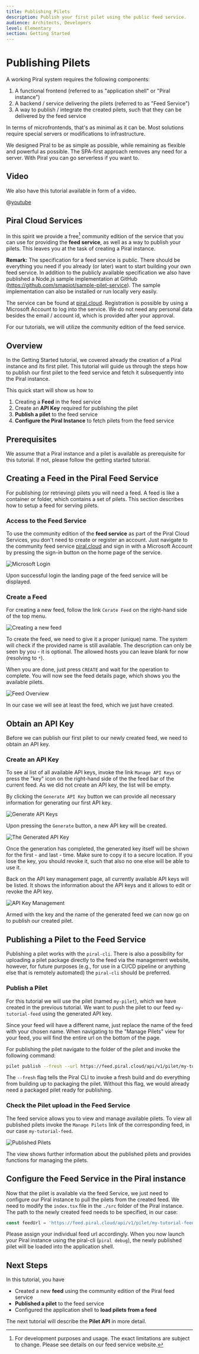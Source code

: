 ```yaml
---
title: Publishing Pilets
description: Publish your first pilet using the public feed service.
audience: Architects, Developers
level: Elementary
section: Getting Started
---
```


# Publishing Pilets

A working Piral system requires the following components:

1. A functional frontend (referred to as "application shell" or "Piral instance")
2. A backend / service delivering the pilets (referred to as "Feed Service")
3. A way to publish / integrate the created pilets, such that they can be delivered by the feed service

In terms of microfrontends, that's as minimal as it can be. Most solutions require special servers or modifications to infrastructure.

We designed Piral to be as simple as possible, while remaining as flexible and powerful as possible. The SPA-first approach removes any need for a server. With Piral you can go serverless if you want to.

## Video

We also have this tutorial available in form of a video.

@[youtube](https://youtu.be/2MlcqG-UCbA)

## Piral Cloud Services

In this spirit we provide a free[^1] community edition of the service that you can use for providing the **feed service**, as well as a way to publish your pilets. This leaves you at the task of creating a Piral instance.

**Remark:** The specification for a feed service is public. There should be everything you need if you already (or later) want to start building your own feed service. In addition to the publicly available specification we also have published a Node.js sample implementation at GitHub (https://github.com/smapiot/sample-pilet-service). The sample implementation can also be installed or run locally very easily.

The service can be found at [piral.cloud](https://www.piral.cloud). Registration is possible by using a Microsoft Account to log into the service. We do not need any personal data besides the email / account id, which is provided after your approval.

For our tutorials, we will utilize the community edition of the feed service.

[^1]: For development purposes and usage. The exact limitations are subject to change. Please see details on our feed service website.

## Overview

In the Getting Started tutorial, we covered already the creation of a Piral instance and its first pilet. This tutorial will guide us through the steps how to publish our first pilet to the feed service and fetch it subsequently into the Piral instance.

This quick start will show us how to

1. Creating a **Feed** in the feed service
2. Create an **API Key** required for publishing the pilet
2. **Publish a pilet** to the feed service
3. **Configure the Piral Instance** to fetch pilets from the feed service

## Prerequisites

We assume that a Piral instance and a pilet is available as prerequisite for this tutorial. If not, please follow the getting started tutorial.

## Creating a Feed in the Piral Feed Service

For publishing (or retrieving) pilets you will need a feed. A feed is like a container or folder, which contains a set of pilets. This section describes how to setup a feed for serving pilets.

### Access to the Feed Service

To use the community edition of the **feed service** as part of the Piral Cloud Services, you don't need to create or register an account. Just navigate to the community feed service [piral.cloud](https://www.piral.cloud) and sign in with a Microsoft Account by pressing the sign-in button on the home page of the service.

![Microsoft Login](../diagrams/ms-login.svg)

Upon successful login the landing page of the feed service will be displayed.

### Create a Feed

For creating a new feed, follow the link `Cerate Feed` on the right-hand side of the top menu.

![Creating a new feed](../diagrams/creating-feed.png)

To create the feed, we need to give it a proper (unique) name. The system will check if the provided name is still available. The description can only be seen by you - it is optional. The allowed hosts you can leave blank for now (resolving to `*`).

When you are done, just press `CREATE` and wait for the operation to complete. You will now see the feed details page, which shows you the available pilets.

![Feed Overview](../diagrams/feed-overview.png)

In our case we will see at least the feed, which we just have created.

## Obtain an API Key

Before we can publish our first pilet to our newly created feed, we need to obtain an API key.

### Create an API Key

To see al list of all available API keys, invoke the link `Manage API Keys` or press the "key" icon on the right-hand side of the the feed bar of the current feed. As we did not create an API key, the list will be empty.

By clicking the `Generate API Key` button we can provide all necessary information for generating our first API key.

![Generate API Keys](../diagrams/new-api-key.png)

Upon pressing the `Generate` button, a new API key will be created.

![The Generated API Key](../diagrams/generated-key.png)

Once the generation has completed, the generated key itself will be shown for the first - and last - time. Make sure to copy it to a secure location. If you lose the key, you should revoke it, such that also no one else will be able to use it.

Back on the API key management page, all currently available API keys will be listed. It shows the information about the API keys and it allows to edit or revoke the API key.

![API Key Management](../diagrams/api-key-management.png)

Armed with the key and the name of the generated feed we can now go on to publish our created pilet.

## Publishing a Pilet to the Feed Service

Publishing a pilet works with the `piral-cli`. There is also a possibility for uploading a pilet package directly to the feed via the management website, however, for future purposes (e.g., for use in a CI/CD pipeline or anything else that is remotely automated) the `piral-cli` should be preferred.

### Publish a Pilet

For this tutorial we will use the pilet (named `my-pilet`), which we have created in the previous tutorial. We want to push the pilet to our feed `my-tutorial-feed` using the generated API key.

Since your feed will have a different name, just replace the name of the feed with your chosen name. When navigating to the "Manage Pilets" view for your feed, you will find the entire url on the bottom of the page.

For publishing the pilet navigate to the folder of the pilet and invoke the following command:

```sh
pilet publish --fresh --url https://feed.piral.cloud/api/v1/pilet/my-tutorial-feed --api-key <your-api-key>
```

The `--fresh` flag tells the Piral CLI to invoke a fresh build and do everything from building up to packaging the pilet. Without this flag, we would already need a packaged pilet ready for publishing.

### Check the Pilet upload in the Feed Service

The feed service allows you to view and manage available pilets. To view all published pilets invoke the `Manage Pilets` link of the corresponding feed, in our case `my-tutorial-feed`.

![Published Pilets](../diagrams/published-pilets.png)

The view shows further information about the published pilets and provides functions for managing the pilets.

## Configure the Feed Service in the Piral instance

Now that the pilet is available via the feed Service, we just need to configure our Piral instance to pull the pilets from the created feed. We need to modify the `index.tsx` file in the `./src` folder of the Piral instance. The path to the newly created feed needs to be specified, in our case:

```javascript
const feedUrl = 'https://feed.piral.cloud/api/v1/pilet/my-tutorial-feed';
```

Please assign your individual feed url accordingly. When you now launch your Piral instance using the piral-cli (`piral debug`), the newly published pilet will be loaded into the application shell.

## Next Steps

In this tutorial, you have

- Created a new **feed** using the community edition of the Piral feed service
- **Published a pilet** to the feed service
- Configured the application shell to **load pilets from a feed**

The next tutorial will describe the **Pilet API** in more detail.


